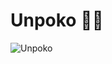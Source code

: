 # Unpoko 🤠🌵

![Unpoko](https://github.com/mboultoureau/unpoko/assets/53940495/3c6c4281-3aa9-4ff6-98cd-a4f652527909)
